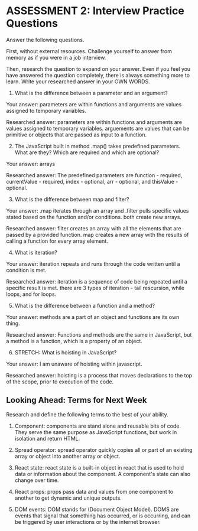 # ASSESSMENT 2: Interview Practice Questions

Answer the following questions.

First, without external resources. Challenge yourself to answer from memory as if you were in a job interview.

Then, research the question to expand on your answer. Even if you feel you have answered the question completely, there is always something more to learn. Write your researched answer in your OWN WORDS.

1. What is the difference between a parameter and an argument?

Your answer: parameters are within functions and arguments are values assigned to temporary variables.

Researched answer: parameters are within functions and arguments are values assigned to temporary variables. arguements are values that can be primitive or objects that are passed as input to a function.

2. The JavaScript built in method .map() takes predefined parameters. What are they? Which are required and which are optional?

Your answer: arrays

Researched answer: The predefined parameters are function - required, currentValue - required, index - optional, arr - optional, and thisValue - optional.

3. What is the difference between map and filter?

Your answer: .map iterates through an array and .filter pulls specific values stated based on the function and/or conditions. both create new arrays.

Researched answer: filter creates an array with all the elements that are passed by a provided function. map creates a new array with the results of calling a function for every array element.

4. What is iteration?

Your answer: iteration repeats and runs through the code written until a condition is met.

Researched answer: iteration is a sequence of code being repeated until a specific result is met. there are 3 types of iteration - tail rescursion, while loops, and for loops.

5. What is the difference between a function and a method?

Your answer: methods are a part of an object and functions are its own thing.

Researched answer: Functions and methods are the same in JavaScript, but a method is a function, which is a property of an object.

6. STRETCH: What is hoisting in JavaScript?

Your answer: I am unaware of hoisting within javascript.

Researched answer: hoisting is a process that moves declarations to the top of the scope, prior to execution of the code.

## Looking Ahead: Terms for Next Week

Research and define the following terms to the best of your ability.

1. Component: components are stand alone and reusable bits of code. They serve the same purpose as JavaScript functions, but work in isolation and return HTML.

2. Spread operator: spread operator quickly copies all or part of an existing array or object into another array or object.

3. React state: react state is a built-in object in react that is used to hold data or information about the component. A component's state can also change over time.

4. React props: props pass data and values from one component to another to get dynamic and unique outputs.

5. DOM events: DOM stands for (Document Object Model). DOMS are events that signal that something has occurred, or is occurring, and can be triggered by user interactions or by the internet browser.
